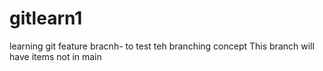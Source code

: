 # gitlearn1
learning git
feature bracnh- to test teh branching concept
This branch will have items not in main
